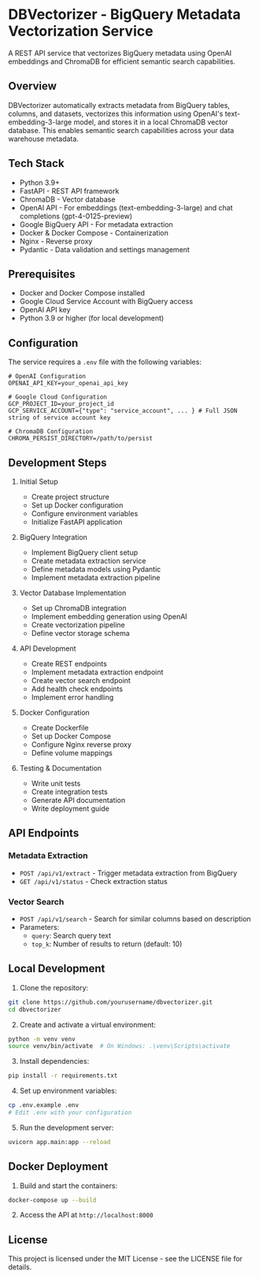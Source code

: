 # DBVectorizer - BigQuery Metadata Vectorization Service

A REST API service that vectorizes BigQuery metadata using OpenAI embeddings and ChromaDB for efficient semantic search capabilities.

## Overview

DBVectorizer automatically extracts metadata from BigQuery tables, columns, and datasets, vectorizes this information using OpenAI's text-embedding-3-large model, and stores it in a local ChromaDB vector database. This enables semantic search capabilities across your data warehouse metadata.

## Tech Stack

- Python 3.9+
- FastAPI - REST API framework
- ChromaDB - Vector database
- OpenAI API - For embeddings (text-embedding-3-large) and chat completions (gpt-4-0125-preview)
- Google BigQuery API - For metadata extraction
- Docker & Docker Compose - Containerization
- Nginx - Reverse proxy
- Pydantic - Data validation and settings management

## Prerequisites

- Docker and Docker Compose installed
- Google Cloud Service Account with BigQuery access
- OpenAI API key
- Python 3.9 or higher (for local development)

## Configuration

The service requires a `.env` file with the following variables:

```env
# OpenAI Configuration
OPENAI_API_KEY=your_openai_api_key

# Google Cloud Configuration
GCP_PROJECT_ID=your_project_id
GCP_SERVICE_ACCOUNT={"type": "service_account", ... } # Full JSON string of service account key

# ChromaDB Configuration
CHROMA_PERSIST_DIRECTORY=/path/to/persist
```

## Development Steps

1. Initial Setup
   - Create project structure
   - Set up Docker configuration
   - Configure environment variables
   - Initialize FastAPI application

2. BigQuery Integration
   - Implement BigQuery client setup
   - Create metadata extraction service
   - Define metadata models using Pydantic
   - Implement metadata extraction pipeline

3. Vector Database Implementation
   - Set up ChromaDB integration
   - Implement embedding generation using OpenAI
   - Create vectorization pipeline
   - Define vector storage schema

4. API Development
   - Create REST endpoints
   - Implement metadata extraction endpoint
   - Create vector search endpoint
   - Add health check endpoints
   - Implement error handling

5. Docker Configuration
   - Create Dockerfile
   - Set up Docker Compose
   - Configure Nginx reverse proxy
   - Define volume mappings

6. Testing & Documentation
   - Write unit tests
   - Create integration tests
   - Generate API documentation
   - Write deployment guide

## API Endpoints

### Metadata Extraction
- `POST /api/v1/extract` - Trigger metadata extraction from BigQuery
- `GET /api/v1/status` - Check extraction status

### Vector Search
- `POST /api/v1/search` - Search for similar columns based on description
- Parameters:
  - `query`: Search query text
  - `top_k`: Number of results to return (default: 10)

## Local Development

1. Clone the repository:
```bash
git clone https://github.com/yourusername/dbvectorizer.git
cd dbvectorizer
```

2. Create and activate a virtual environment:
```bash
python -m venv venv
source venv/bin/activate  # On Windows: .\venv\Scripts\activate
```

3. Install dependencies:
```bash
pip install -r requirements.txt
```

4. Set up environment variables:
```bash
cp .env.example .env
# Edit .env with your configuration
```

5. Run the development server:
```bash
uvicorn app.main:app --reload
```

## Docker Deployment

1. Build and start the containers:
```bash
docker-compose up --build
```

2. Access the API at `http://localhost:8000`

## License

This project is licensed under the MIT License - see the LICENSE file for details. 